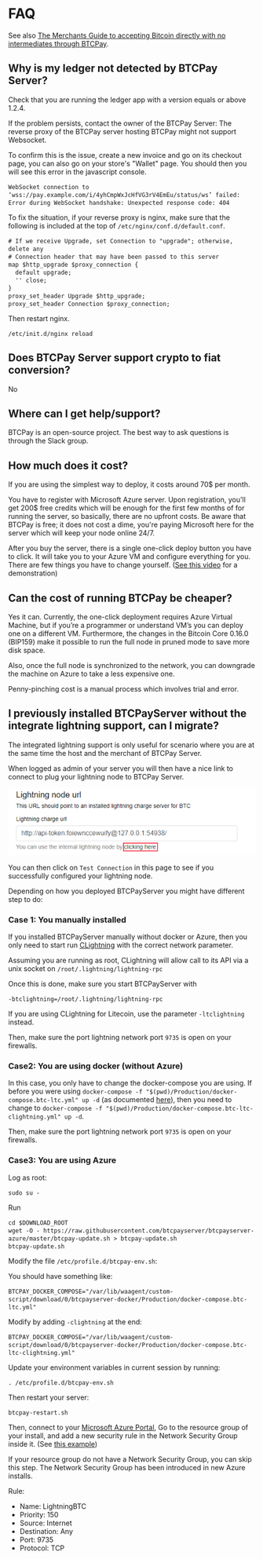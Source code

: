 # FAQ

See also [The Merchants Guide to accepting Bitcoin directly with no intermediates through BTCPay](https://www.reddit.com/r/Bitcoin/comments/81h1oy/the_merchants_guide_to_accepting_bitcoin_directly/).

## Why is my ledger not detected by BTCPay Server?

Check that you are running the ledger app with a version equals or above 1.2.4.
 
 If the problem persists, contact the owner of the BTCPay Server: The reverse proxy of the BTCPay server hosting BTCPay might not support Websocket.

To confirm this is the issue, create a new invoice and go on its checkout page, you can also go on your store's "Wallet" page.
You should then you will see this error in the javascript console.

```
WebSocket connection to ‘wss://pay.example.com/i/4yhCmpWxJcHfVG3rV4EmEu/status/ws’ failed: Error during WebSocket handshake: Unexpected response code: 404
```

To fix the situation, if your reverse proxy is nginx, make sure that the following is included at the top of `/etc/nginx/conf.d/default.conf`.

```
# If we receive Upgrade, set Connection to "upgrade"; otherwise, delete any
# Connection header that may have been passed to this server
map $http_upgrade $proxy_connection {
  default upgrade;
  '' close;
}
proxy_set_header Upgrade $http_upgrade;
proxy_set_header Connection $proxy_connection;
```

Then restart nginx.

```
/etc/init.d/nginx reload
```

## Does BTCPay Server support crypto to fiat conversion?

No

## Where can I get help/support?

BTCPay is an open-source project. The best way to ask questions is through the Slack group.

## How much does it cost?

If you are using the simplest way to deploy, it costs around 70$ per month.

You have to register with Microsoft Azure server. Upon registration, you'll get 200$ free credits which will be enough for the first few months of for running the server, so basically, there are no upfront costs. Be aware that BTCPay is free; it does not cost a dime, you're paying Microsoft here for the server which will keep your node online 24/7.

After you buy the server, there is a single one-click deploy button you have to click. It will take you to your Azure VM and configure everything for you. There are few things you have to change yourself. ([See this video](https://www.youtube.com/watch?v=Bxs95BdEMHY) for a demonstration)

## Can the cost of running BTCPay be cheaper?

Yes it can. Currently, the one-click deployment requires Azure Virtual Machine, but if you’re a programmer or understand VM’s you can deploy one on a different VM. Furthermore, the changes in the Bitcoin Core 0.16.0 (BIP159) make it possible to run the full node in pruned mode to save more disk space.

Also, once the full node is synchronized to the network, you can downgrade the machine on Azure to take a less expensive one.

Penny-pinching cost is a manual process which involves trial and error.

## I previously installed BTCPayServer without the integrate lightning support, can I migrate?

The integrated lightning support is only useful for scenario where you are at the same time the host and the merchant of BTCPay Server.

When logged as admin of your server you will then have a nice link to connect to plug your lightning node to BTCPay Server.

![LightningNode](img/setuplightningnode.png)

You can then click on `Test Connection` in this page to see if you successfully configured your lightning node.

Depending on how you deployed BTCPayServer you might have different step to do:

### Case 1: You manually installed

If you installed BTCPayServer manually without docker or Azure, then you only need to start run [CLightning](https://hub.docker.com/r/nicolasdorier/clightning/) with the correct network parameter.

Assuming you are running as root, CLightning will allow call to its API via a unix socket on `/root/.lightning/lightning-rpc`

Once this is done, make sure you start BTCPayServer with

```
-btclightning=/root/.lightning/lightning-rpc
```

If you are using CLightning for Litecoin, use the parameter `-ltclightning` instead.

Then, make sure the port lightning network port `9735` is open on your firewalls.

### Case2: You are using docker (without Azure)

In this case, you only have to change the docker-compose you are using.
If before you were using `docker-compose -f "$(pwd)/Production/docker-compose.btc-ltc.yml" up -d` (as documented [here](https://github.com/btcpayserver/btcpayserver-docker#for-docker-noobs)), then you need to change to `docker-compose -f "$(pwd)/Production/docker-compose.btc-ltc-clightning.yml" up -d`.

Then, make sure the port lightning network port `9735` is open on your firewalls.

### Case3: You are using Azure

Log as root:

```
sudo su -
```

Run

```
cd $DOWNLOAD_ROOT
wget -O - https://raw.githubusercontent.com/btcpayserver/btcpayserver-azure/master/btcpay-update.sh > btcpay-update.sh
btcpay-update.sh
```

Modify the file `/etc/profile.d/btcpay-env.sh`:

You should have something like:

```
BTCPAY_DOCKER_COMPOSE="/var/lib/waagent/custom-script/download/0/btcpayserver-docker/Production/docker-compose.btc-ltc.yml"
```

Modify by adding `-clightning` at the end:

```
BTCPAY_DOCKER_COMPOSE="/var/lib/waagent/custom-script/download/0/btcpayserver-docker/Production/docker-compose.btc-ltc-clightning.yml"
```

Update your environment variables in current session by running:

```
. /etc/profile.d/btcpay-env.sh
```

Then restart your server:

```
btcpay-restart.sh
```

Then, connect to your [Microsoft Azure Portal](https://portal.azure.com/),
Go to the resource group of your install, and add a new security rule in the Network Security Group inside it. (See [this example](https://docs.microsoft.com/en-us/azure/virtual-network/virtual-networks-create-nsg-arm-pportal#create-rules-in-an-existing-nsg))

If your resource group do not have a Network Security Group, you can skip this step. The Network Security Group has been introduced in new Azure installs.

Rule:

* Name: LightningBTC
* Priority: 150
* Source: Internet
* Destination: Any
* Port: 9735
* Protocol: TCP
